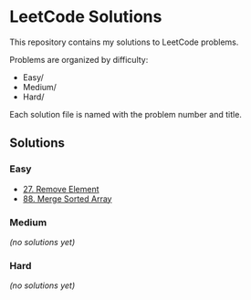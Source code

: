 # LeetCode Solutions

This repository contains my solutions to LeetCode problems.

Problems are organized by difficulty:
- Easy/
- Medium/
- Hard/

Each solution file is named with the problem number and title.

## Solutions

### Easy
- [27. Remove Element](Easy/27-remove-element.cpp)
- [88. Merge Sorted Array](Easy/88-merge-sorted-array.cpp)

### Medium
*(no solutions yet)*

### Hard
*(no solutions yet)*